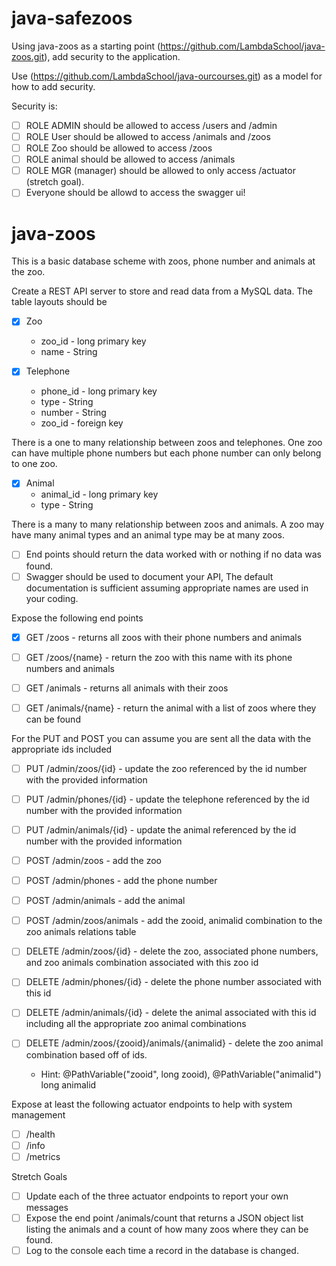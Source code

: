 # java-safezoos

Using java-zoos as a starting point (https://github.com/LambdaSchool/java-zoos.git), add security to the application. 

Use (https://github.com/LambdaSchool/java-ourcourses.git) as a model for how to add security.

Security is:
- [ ] ROLE ADMIN should be allowed to access /users and /admin
- [ ] ROLE User should be allowed to access /animals and /zoos
- [ ] ROLE Zoo should be allowed to access /zoos
- [ ] ROLE animal should be allowed to access /animals
- [ ] ROLE MGR (manager) should be allowed to only access /actuator (stretch goal).
- [ ] Everyone should be allowd to access the swagger ui!

# java-zoos

This is a basic database scheme with zoos, phone number and animals at the zoo.

Create a REST API server to store and read data from a MySQL data. The table layouts should be

- [x] Zoo
  * zoo_id - long primary key
  * name - String

- [x] Telephone
  * phone_id - long primary key
  * type - String
  * number - String
  * zoo_id - foreign key
  
There is a one to many relationship between zoos and telephones. One zoo can have multiple phone numbers but each phone number can only belong to one zoo.

- [x] Animal
  * animal_id - long primary key
  * type - String

There is a many to many relationship between zoos and animals. A zoo may have many animal types and an animal type may be at many zoos.

- [ ] End points should return the data worked with or nothing if no data was found.
- [ ] Swagger should be used to document your API, The default documentation is sufficient assuming appropriate names are used in your coding.

Expose the following end points

- [x] GET /zoos - returns all zoos with their phone numbers and animals
- [ ] GET /zoos/{name} - return the zoo with this name with its phone numbers and animals

- [ ] GET /animals - returns all animals with their zoos
- [ ] GET /animals/{name} - return the animal with a list of zoos where they can be found

For the PUT and POST you can assume you are sent all the data with the appropriate ids included

- [ ] PUT /admin/zoos/{id} - update the zoo referenced by the id number with the provided information
- [ ] PUT /admin/phones/{id} - update the telephone referenced by the id number with the provided information
- [ ] PUT /admin/animals/{id} - update the animal referenced by the id number with the provided information

- [ ] POST /admin/zoos - add the zoo
- [ ] POST /admin/phones - add the phone number
- [ ] POST /admin/animals - add the animal
- [ ] POST /admin/zoos/animals - add the zooid, animalid combination to the zoo animals relations table

- [ ] DELETE /admin/zoos/{id} - delete the zoo, associated phone numbers, and zoo animals combination associated with this zoo id
- [ ] DELETE /admin/phones/{id} - delete the phone number associated with this id
- [ ] DELETE /admin/animals/{id} - delete the animal associated with this id including all the appropriate zoo animal combinations
- [ ] DELETE /admin/zoos/{zooid}/animals/{animalid} - delete the zoo animal combination based off of ids. 
  * Hint: @PathVariable("zooid", long zooid), @PathVariable("animalid") long animalid

Expose at least the following actuator endpoints to help with system management
- [ ] /health
- [ ] /info
- [ ] /metrics

Stretch Goals
- [ ] Update each of the three actuator endpoints to report your own messages
- [ ] Expose the end point /animals/count that returns a JSON object list listing the animals and a count of how many zoos where they can be found.
- [ ] Log to the console each time a record in the database is changed.
